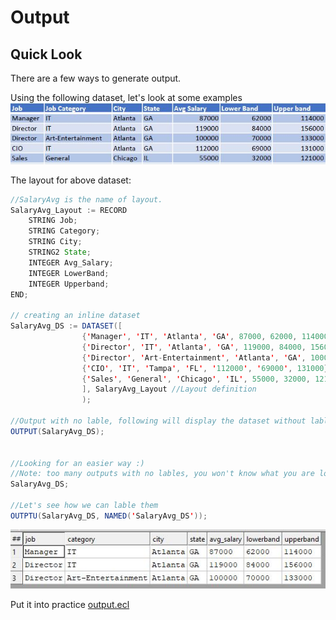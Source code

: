 # Output

## Quick Look

There are a few ways to generate output.

Using the following dataset, let's look at some examples
![record set example](./Images/RecordLayout.JPG)

The layout for above dataset:

```java
//SalaryAvg is the name of layout.
SalaryAvg_Layout := RECORD
    STRING Job;
    STRING Category;
    STRING City;
    STRING2	State;
    INTEGER	Avg_Salary;
    INTEGER	LowerBand;
    INTEGER	Upperband;
END;

// creating an inline dataset
SalaryAvg_DS := DATASET([
                {'Manager', 'IT', 'Atlanta', 'GA', 87000, 62000, 114000},
                {'Director', 'IT', 'Atlanta', 'GA', 119000, 84000, 156000},
                {'Director', 'Art-Entertainment', 'Atlanta', 'GA', 100000, 70000, 133000},
                {'CIO', 'IT', 'Tampa', 'FL', '112000', '69000', 131000},
                {'Sales', 'General', 'Chicago', 'IL', 55000, 32000, 121000}
                ], SalaryAvg_Layout //Layout definition
                );

//Output with no lable, following will display the dataset without labling the output
OUTPUT(SalaryAvg_DS);


//Looking for an easier way :)
//Note: too many outputs with no lables, you won't know what you are looking at.
SalaryAvg_DS;

//Let's see how we can lable them
OUTPTU(SalaryAvg_DS, NAMED('SalaryAvg_DS'));
```

![record set example](./Images/filterOutput.JPG)

Put it into practice [output.ecl](https://ide.hpccsystems.com/#)
